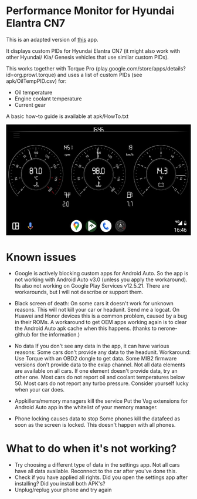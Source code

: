 # Performance Monitor for Hyundai Elantra CN7

This is an adapted version of [this](https://github.com/jilleb/mqb-pm) app. 

It displays custom PIDs for Hyundai Elantra CN7 (it might also work with other Hyundai/ Kia/ Genesis vehicles that use similar custom PIDs).

This works together with Torque Pro (play.google.com/store/apps/details?id=org.prowl.torque) and uses a list of custom PIDs (see apk/OilTempPID.csv) for:
- Oil temperature
- Engine coolant temperature
- Current gear

A basic how-to guide is available at apk/HowTo.txt

<img src="https://github.com/gdincu/mqb-pm/raw/HyundaiElantraCN7/apk/Screenshot.jpeg">

# Known issues
- Google is actively blocking custom apps for Android Auto. So the app is not working with Android Auto v3.0 (unless you apply the workaround). Its also not working on Google Play Services v12.5.21. There are workarounds, but I will not describe or support them. 

- Black screen of death: On some cars it doesn't work for unknown reasons. This will not kill your car or headunit. Send me a logcat. 
On Huawei and Honor devices this is a common problem, caused by a bug in their ROMs. A workaround to get OEM apps working again is to clear the Android Auto apk cache when this happens. (thanks to nerone-github for the information.)

- No data
If you don't see any data in the app, it can have various reasons:
Some cars don't provide any data to the headunit. Workaround: Use Torque with an OBD2 dongle to get data. 
Some MIB2 firmware versions don't provide data to the exlap channel.
Not all data elements are available on all cars. If one element doesn't provide data, try an other one.
Most cars do not report oil and coolant temperatures below 50.
Most cars do not report any turbo pressure. Consider yourself lucky when your car does.

- Appkillers/memory managers kill the service
Put the Vag extensions for Android Auto app in the whitelist of your memory manager.

- Phone locking causes data to stop
Some phones kill the datafeed as soon as the screen is locked. This doesn't happen with all phones.

# What to do when it's not working?
- Try choosing a different type of data in the settings app. Not all cars have all data available. Reconnect to the car after you've done this.
- Check if you have applied all rights. Did you open the settings app after installing? Did you install both APK's?
- Unplug/replug your phone and try again
